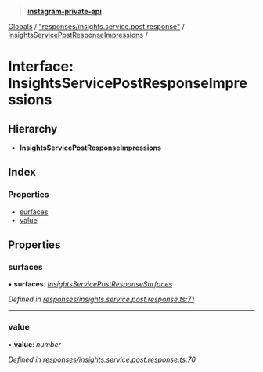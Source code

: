 > **[instagram-private-api](../README.md)**

[Globals](../README.md) / ["responses/insights.service.post.response"](../modules/_responses_insights_service_post_response_.md) / [InsightsServicePostResponseImpressions](_responses_insights_service_post_response_.insightsservicepostresponseimpressions.md) /

# Interface: InsightsServicePostResponseImpressions

## Hierarchy

* **InsightsServicePostResponseImpressions**

## Index

### Properties

* [surfaces](_responses_insights_service_post_response_.insightsservicepostresponseimpressions.md#surfaces)
* [value](_responses_insights_service_post_response_.insightsservicepostresponseimpressions.md#value)

## Properties

###  surfaces

• **surfaces**: *[InsightsServicePostResponseSurfaces](_responses_insights_service_post_response_.insightsservicepostresponsesurfaces.md)*

*Defined in [responses/insights.service.post.response.ts:71](https://github.com/dilame/instagram-private-api/blob/173bc62/src/responses/insights.service.post.response.ts#L71)*

___

###  value

• **value**: *number*

*Defined in [responses/insights.service.post.response.ts:70](https://github.com/dilame/instagram-private-api/blob/173bc62/src/responses/insights.service.post.response.ts#L70)*